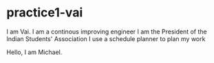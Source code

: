 # practice1-vai
I am Vai.
I am a continous improving engineer
I am the President of the Indian Students' Association
I use a schedule planner to plan my work


Hello, I am Michael.
